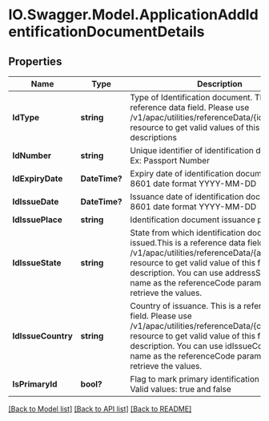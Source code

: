 # IO.Swagger.Model.ApplicationAddIdentificationDocumentDetails
## Properties

Name | Type | Description | Notes
------------ | ------------- | ------------- | -------------
**IdType** | **string** | Type of Identification document. This is a reference data field. Please use /v1/apac/utilities/referenceData/{idType} resource to get valid values of this field with descriptions | [optional] 
**IdNumber** | **string** | Unique identifier of identification document. Ex: Passport Number | [optional] 
**IdExpiryDate** | **DateTime?** | Expiry date of identification document in ISO 8601 date format YYYY-MM-DD | [optional] 
**IdIssueDate** | **DateTime?** | Issuance date of identification document in ISO 8601 date format YYYY-MM-DD | [optional] 
**IdIssuePlace** | **string** | Identification document issuance place | [optional] 
**IdIssueState** | **string** | State from which identification document was issued.This is a reference data field. Please use /v1/apac/utilities/referenceData/{addressState} resource to get valid value of this field with description. You can use addressState field name as the referenceCode parameter to retrieve the values. | [optional] 
**IdIssueCountry** | **string** | Country of issuance. This is a reference data field. Please use /v1/apac/utilities/referenceData/{country} resource to get valid value of this field with description. You can use idIssueCountry field name as the referenceCode parameter to retrieve the values. | [optional] 
**IsPrimaryId** | **bool?** | Flag to mark primary identification document. Valid values: true and false | [optional] 

[[Back to Model list]](../README.md#documentation-for-models) [[Back to API list]](../README.md#documentation-for-api-endpoints) [[Back to README]](../README.md)

